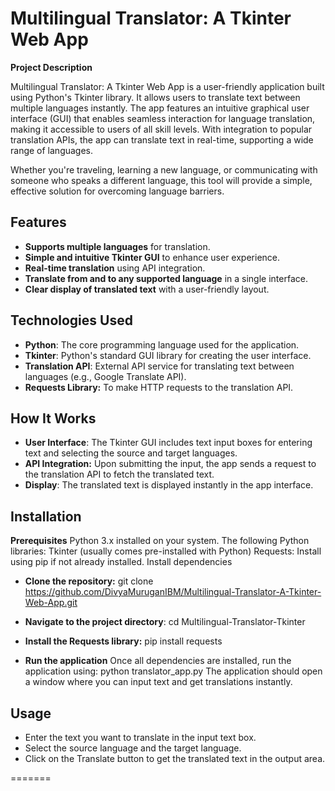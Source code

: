 
# Multilingual Translator: A Tkinter Web App

**Project Description**


Multilingual Translator: A Tkinter Web App is a user-friendly application built using Python's Tkinter library. It allows users to translate text between multiple languages instantly. The app features an intuitive graphical user interface (GUI) that enables seamless interaction for language translation, making it accessible to users of all skill levels. With integration to popular translation APIs, the app can translate text in real-time, supporting a wide range of languages.

Whether you're traveling, learning a new language, or communicating with someone who speaks a different language, this tool will provide a simple, effective solution for overcoming language barriers.

## **Features**
- **Supports multiple languages** for translation.
- **Simple and intuitive Tkinter GUI** to enhance user experience.
- **Real-time translation** using API integration.
- **Translate from and to any supported language** in a single interface.
- **Clear display of translated text** with a user-friendly layout.


## **Technologies Used**
- **Python**: The core programming language used for the application.
- **Tkinter**: Python's standard GUI library for creating the user interface.
- **Translation API**: External API service for translating text between languages (e.g., Google Translate API).
- **Requests Library:** To make HTTP requests to the translation API.

## **How It Works**



- **User Interface**: The Tkinter GUI includes text input boxes for entering text and selecting the source and target languages.
- **API Integration:** Upon submitting the input, the app sends a request to the translation API to fetch the translated text.
- **Display**: The translated text is displayed instantly in the app interface.


## **Installation**

**Prerequisites**
Python 3.x installed on your system.
The following Python libraries:
Tkinter (usually comes pre-installed with Python)
Requests: Install using pip if not already installed.
Install dependencies

- **Clone the repository:**
git clone https://github.com/DivyaMuruganIBM/Multilingual-Translator-A-Tkinter-Web-App.git

- **Navigate to the project directory**:
cd Multilingual-Translator-Tkinter

- **Install the Requests library:**
pip install requests

- **Run the application**
Once all dependencies are installed, run the application using:
python translator_app.py
The application should open a window where you can input text and get translations instantly.

## **Usage**
- Enter the text you want to translate in the input text box.
- Select the source language and the target language.
- Click on the Translate button to get the translated text in the output area.

=======

